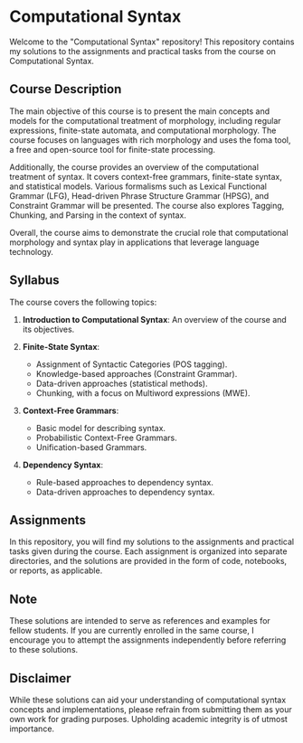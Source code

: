 
# Computational Syntax

Welcome to the "Computational Syntax" repository! This repository contains my solutions to the assignments and practical tasks from the course on Computational Syntax.

## Course Description

The main objective of this course is to present the main concepts and models for the computational treatment of morphology, including regular expressions, finite-state automata, and computational morphology. The course focuses on languages with rich morphology and uses the foma tool, a free and open-source tool for finite-state processing.

Additionally, the course provides an overview of the computational treatment of syntax. It covers context-free grammars, finite-state syntax, and statistical models. Various formalisms such as Lexical Functional Grammar (LFG), Head-driven Phrase Structure Grammar (HPSG), and Constraint Grammar will be presented. The course also explores Tagging, Chunking, and Parsing in the context of syntax.

Overall, the course aims to demonstrate the crucial role that computational morphology and syntax play in applications that leverage language technology.

## Syllabus

The course covers the following topics:

1. **Introduction to Computational Syntax**: An overview of the course and its objectives.

2. **Finite-State Syntax**:
   - Assignment of Syntactic Categories (POS tagging).
   - Knowledge-based approaches (Constraint Grammar).
   - Data-driven approaches (statistical methods).
   - Chunking, with a focus on Multiword expressions (MWE).

3. **Context-Free Grammars**:
   - Basic model for describing syntax.
   - Probabilistic Context-Free Grammars.
   - Unification-based Grammars.

4. **Dependency Syntax**:
   - Rule-based approaches to dependency syntax.
   - Data-driven approaches to dependency syntax.

## Assignments

In this repository, you will find my solutions to the assignments and practical tasks given during the course. Each assignment is organized into separate directories, and the solutions are provided in the form of code, notebooks, or reports, as applicable.

## Note

These solutions are intended to serve as references and examples for fellow students. If you are currently enrolled in the same course, I encourage you to attempt the assignments independently before referring to these solutions.

## Disclaimer

While these solutions can aid your understanding of computational syntax concepts and implementations, please refrain from submitting them as your own work for grading purposes. Upholding academic integrity is of utmost importance.

